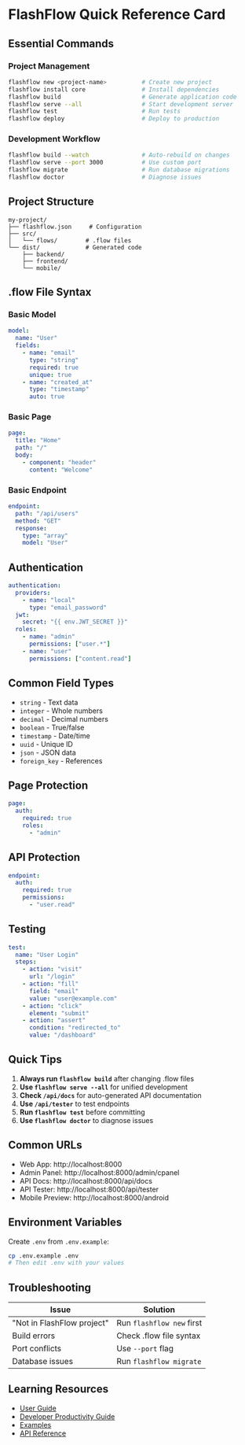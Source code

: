 # FlashFlow Quick Reference Card

## Essential Commands

### Project Management
```bash
flashflow new <project-name>          # Create new project
flashflow install core                # Install dependencies
flashflow build                       # Generate application code
flashflow serve --all                 # Start development server
flashflow test                        # Run tests
flashflow deploy                      # Deploy to production
```

### Development Workflow
```bash
flashflow build --watch               # Auto-rebuild on changes
flashflow serve --port 3000           # Use custom port
flashflow migrate                     # Run database migrations
flashflow doctor                      # Diagnose issues
```

## Project Structure

```
my-project/
├── flashflow.json     # Configuration
├── src/
│   └── flows/        # .flow files
└── dist/             # Generated code
    ├── backend/
    ├── frontend/
    └── mobile/
```

## .flow File Syntax

### Basic Model
```yaml
model:
  name: "User"
  fields:
    - name: "email"
      type: "string"
      required: true
      unique: true
    - name: "created_at"
      type: "timestamp"
      auto: true
```

### Basic Page
```yaml
page:
  title: "Home"
  path: "/"
  body:
    - component: "header"
      content: "Welcome"
```

### Basic Endpoint
```yaml
endpoint:
  path: "/api/users"
  method: "GET"
  response:
    type: "array"
    model: "User"
```

## Authentication

```yaml
authentication:
  providers:
    - name: "local"
      type: "email_password"
  jwt:
    secret: "{{ env.JWT_SECRET }}"
  roles:
    - name: "admin"
      permissions: ["user.*"]
    - name: "user"
      permissions: ["content.read"]
```

## Common Field Types

- `string` - Text data
- `integer` - Whole numbers
- `decimal` - Decimal numbers
- `boolean` - True/false
- `timestamp` - Date/time
- `uuid` - Unique ID
- `json` - JSON data
- `foreign_key` - References

## Page Protection

```yaml
page:
  auth:
    required: true
    roles:
      - "admin"
```

## API Protection

```yaml
endpoint:
  auth:
    required: true
    permissions:
      - "user.read"
```

## Testing

```yaml
test:
  name: "User Login"
  steps:
    - action: "visit"
      url: "/login"
    - action: "fill"
      field: "email"
      value: "user@example.com"
    - action: "click"
      element: "submit"
    - action: "assert"
      condition: "redirected_to"
      value: "/dashboard"
```

## Quick Tips

1. **Always run `flashflow build`** after changing .flow files
2. **Use `flashflow serve --all`** for unified development
3. **Check `/api/docs`** for auto-generated API documentation
4. **Use `/api/tester`** to test endpoints
5. **Run `flashflow test`** before committing
6. **Use `flashflow doctor`** to diagnose issues

## Common URLs

- Web App: http://localhost:8000
- Admin Panel: http://localhost:8000/admin/cpanel
- API Docs: http://localhost:8000/api/docs
- API Tester: http://localhost:8000/api/tester
- Mobile Preview: http://localhost:8000/android

## Environment Variables

Create `.env` from `.env.example`:
```bash
cp .env.example .env
# Then edit .env with your values
```

## Troubleshooting

| Issue | Solution |
|-------|----------|
| "Not in FlashFlow project" | Run `flashflow new` first |
| Build errors | Check .flow file syntax |
| Port conflicts | Use `--port` flag |
| Database issues | Run `flashflow migrate` |

## Learning Resources

- [User Guide](docs/USER_GUIDE.md)
- [Developer Productivity Guide](docs/DEVELOPER_PRODUCTIVITY_GUIDE.md)
- [Examples](examples/)
- [API Reference](docs/API_REFERENCE.md)